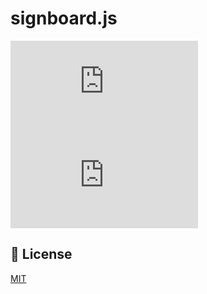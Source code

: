 # signboard.js

<!-- BADGES -->
![npm](https://img.shields.io/npm/v/signboard.js?style=for-the-badge)
![GitHub](https://img.shields.io/github/license/woodneck/signboard.js?style=for-the-badge)

## 📜 License
[MIT](https://github.com/WoodNeck/signboard.js/blob/master/LICENSE)
